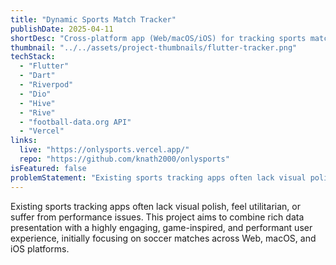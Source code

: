 ```yaml
---
title: "Dynamic Sports Match Tracker"
publishDate: 2025-04-11
shortDesc: "Cross-platform app (Web/macOS/iOS) for tracking sports matches with a unique, game-inspired UI and focus on performance. Initial focus: Soccer."
thumbnail: "../../assets/project-thumbnails/flutter-tracker.png"
techStack:
  - "Flutter"
  - "Dart"
  - "Riverpod"
  - "Dio"
  - "Hive"
  - "Rive"
  - "football-data.org API"
  - "Vercel"
links:
  live: "https://onlysports.vercel.app/"
  repo: "https://github.com/knath2000/onlysports"
isFeatured: false
problemStatement: "Existing sports tracking apps often lack visual polish, feel utilitarian, or suffer from performance issues. This project aims to combine rich data presentation with a highly engaging, game-inspired, and performant user experience."
---
```


Existing sports tracking apps often lack visual polish, feel utilitarian, or suffer from performance issues. This project aims to combine rich data presentation with a highly engaging, game-inspired, and performant user experience, initially focusing on soccer matches across Web, macOS, and iOS platforms.